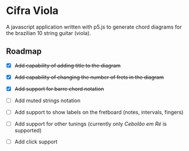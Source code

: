 # Cifra Viola
A javascript application written with p5.js to generate chord diagrams for the brazilian 10 string guitar (viola).

## Roadmap
- [X] ~~Add capability of adding title to the diagram~~
- [X] ~~Add capability of changing the number of frets in the diagram~~
- [X] ~~Add support for barre chord notation~~
- [ ] Add muted strings notation
- [ ] Add support to show labels on the fretboard (notes, intervals, fingers)
- [ ] Add support for other tunings (currently only *Cebolão em Ré* is supported)
- [ ] Add click support

